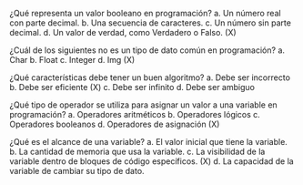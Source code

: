 ¿Qué representa un valor booleano en programación?
a. Un número real con parte decimal.
b. Una secuencia de caracteres.
c. Un número sin parte decimal.
d. Un valor de verdad, como Verdadero o Falso. (X)

¿Cuál de los siguientes no es un tipo de dato común en programación?
a. Char
b. Float
c. Integer
d. Img (X)

¿Qué características debe tener un buen algoritmo?
a. Debe ser incorrecto
b. Debe ser eficiente (X)
c. Debe ser infinito
d. Debe ser ambiguo

¿Qué tipo de operador se utiliza para asignar un valor a una variable en programación?
a. Operadores aritméticos
b. Operadores lógicos
c. Operadores booleanos
d. Operadores de asignación (X)

¿Qué es el alcance de una variable?
a. El valor inicial que tiene la variable.
b. La cantidad de memoria que usa la variable.
c. La visibilidad de la variable dentro de bloques de código específicos. (X)
d. La capacidad de la variable de cambiar su tipo de dato.